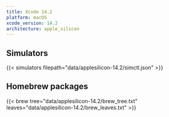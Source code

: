 ```yaml
---
title: Xcode 14.2
platform: macOS
xcode_version: 14.2
architecture: apple_silicon
---
```


## Simulators
{{< simulators filepath="data/applesilicon-14.2/simctl.json" >}}

## Homebrew packages
{{< brew tree="data/applesilicon-14.2/brew_tree.txt" leaves="data/applesilicon-14.2/brew_leaves.txt" >}}
